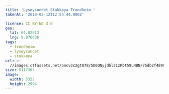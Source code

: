 ```yaml
---
title: 'Lysøysundet Stokkøya Trondheim '
takenAt: '2018-05-12T12:54:44.000Z'

license: CC BY-ND 3.0
geo:
  lat: 64.02813
  lng: 9.876636
tags:
  - trondheim
  - lysøysundet
  - stokkøya
url: >-
  //images.ctfassets.net/bncv3c2gt878/5D6QNyjdhl31zPbt59LNBN/75db2f489953584dbb0797dfbb89bb72/lysysundet-stokkya-trondheim_27212133267_o
size: 5117365
image:
  width: 5322
  height: 2994
---
```

